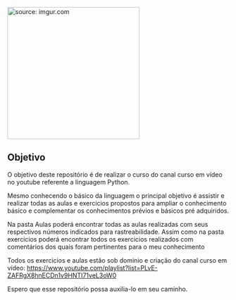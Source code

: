 <img src="https://www.python.org/static/community_logos/python-logo-generic.svg" title="source: imgur.com" width="300" align="center"/></a>

## Objetivo

O objetivo deste repositório é de realizar o curso do canal 
curso em vídeo no youtube referente a linguagem Python. 

Mesmo conhecendo o básico da linguagem o principal objetivo é 
assistir e realizar todas as aulas e exercicios propostos para
ampliar o conhecimento básico e complementar os conhecimentos 
prévios e básicos pré adquiridos.

Na pasta Aulas poderá encontrar todas as aulas realizadas com 
seus respectivos números indicados para rastreabilidade. Assim 
como na pasta exercicios poderá encontrar todos os exercicios 
realizados com comentários dos quais foram pertinentes para o 
meu conhecimento

Todos os exercicios e aulas estão sob dominio e criação do canal
curso em vídeo: https://www.youtube.com/playlist?list=PLvE-ZAFRgX8hnECDn1v9HNTI71veL3oW0

Espero que esse repositório possa auxilia-lo em seu caminho.
